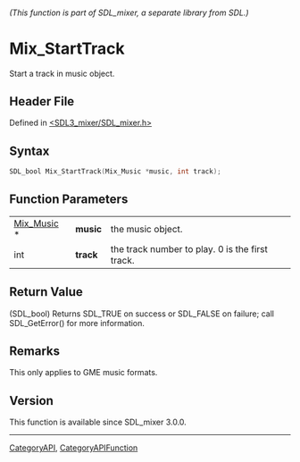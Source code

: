 ###### (This function is part of SDL_mixer, a separate library from SDL.)
# Mix_StartTrack

Start a track in music object.

## Header File

Defined in [<SDL3_mixer/SDL_mixer.h>](https://github.com/libsdl-org/SDL_mixer/blob/main/include/SDL3_mixer/SDL_mixer.h)

## Syntax

```c
SDL_bool Mix_StartTrack(Mix_Music *music, int track);
```

## Function Parameters

|                          |           |                                                 |
| ------------------------ | --------- | ----------------------------------------------- |
| [Mix_Music](Mix_Music) * | **music** | the music object.                               |
| int                      | **track** | the track number to play. 0 is the first track. |

## Return Value

(SDL_bool) Returns SDL_TRUE on success or SDL_FALSE on failure; call
SDL_GetError() for more information.

## Remarks

This only applies to GME music formats.

## Version

This function is available since SDL_mixer 3.0.0.

----
[CategoryAPI](CategoryAPI), [CategoryAPIFunction](CategoryAPIFunction)

